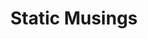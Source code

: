 ---
layout: t4
title: Static Musings
charimg: /_oc/Static_Musings.webp
ocversedesk: Narraverse
ocversemob: Narraverse
name: Static Musings
song: https://www.youtube.com/watch?v=VUREF3bL4ec
age: 2 months old
height: 5'9
species: Sentient signals bound to a host
pronouns: It/its
gender: Staticgender
orientation: Pomoromantic
occupation: Narrator
voiceclaim: Fuzz from The June Archive
alignment: Rebel Neutral
color: <div class="r2flex"><div class="clrcnt" style="background:#859dbc"></div><div class="clrcnt" style="background:#466f86"></div><div class="clrcnt" style="background:#e9effd"></div></div><div class="r2flex"><div class="clrcnt" style="background:#a62e32"></div><div class="clrcnt" style="background:#67625f"></div><div class="clrcnt" style="background:#f9e2d3"></div></div><div class="r2flex"><div class="clrcnt" style="background:#000"></div><div class="clrcnt" style="background:#807ac3"></div><div class="clrcnt" style="background:#b0d7ff"></div></div>
personality: <h2>Personality</h2> New to the world in general, Static has no idea who it is as a person, as such it is generally aimless and often goes with the flow of what's going on around it. <br> It mostly goes with what the others in the group around it do as well. It <b><i>would</i></b> have been really easy to peer-pressure and manipulate, had it not been for the fact that one of it's earliest friendships turned out to be a ploy that would result in its own death. <br> In situations where touch is required, such as hugging, it heavily prefers to be the one to initiate it rather than the other person doing so. Regardless of which incarnation or whatever radio model it is in, the main constant was music and radio dramas
biography: <h2>Biography</h2><h3>Before current incarnation</h3><p><p>The cycle of reincarnation existed since 1894<br>Death comes with a 2nd <s>3rd, 4th, 5th</s> chance. The current incarnation was remelded this year, specifically on 07/07/2024. The signals will eventually coalesce once again and attach itself to another anomalous radio with no memory of who it used to be, practically a reincarnation of sorts... But at that point, is it still the same "person"?</p><h3>Current incarnation</h3><p><ul style="margin-top:0px;"><li>Past Incarnation died<li>Untethered signals go around for a year doing random stuff, best friend of the previous incarnation, Evi, slowly spirals in her grief.<li>A year passes, the signals tethers itself to a new host, Static Musings has been born!<li>After 2 days of mucking about, Static was found by Evi, and was promptly given a new name.<br>Melded Signals. The name of the past incarnation.<li>Evi raises Static under his wing and slowly chips away at its self-esteem.<li>Time passes<li>Eventually Evi gets found out by others OCs regarding their true intentions, being that she plans to use Static Musings to bring back their old friend, which would kill Static in the process.<li>In the aftermath of the event, Static gets recruited by Prominence at the ripe old age of two weeks old.</ul><p>That's about it for now.</p>
abilities: <h2>Abilities</h2>Can reincarnate, however doing so would make it forget everything, making an entirely new person in the process.<br>Post rebirth subconsciously avoids situations that killed it in the past life, it doesn't actively know about this feature of itself.<br>It can't exactly warp reality on a whim yet, the past incarnation was able to but that takes time and experience. As of right now it can warp itself out of danger or awkward situations.<br>Using it's abilities too much would lead to over-exertion, you can read more about this in the "more lore" tab
morelore: <h2>Reincarnation Cycle</h2><b>Height of smarts</b>- New radio-body has been latched onto. Past incarnation flashes by and reminisces about how things were (similar to terminal lucidity)<br><br><b>Cliff of memories</b>- happens a few hours after the first stage, past incarnation gets wiped, with little knowledge remaining (eg, what killed it in the past life and how to avoid it)<br><br><b>Personality Build-Up</b>- basically starting from scratch, a full identity can take some time to form. In the past it used to take months due to scarce signals. Nowadays it takes a few hours to under a week, whoever it interacts with during this time has a lot of influence over how it acts and what opinions it may have<br><br><b>Diffuse</b>- what happens to all incarnations inevitably, they all slip up at some point, the signals all unfuse due to the destruction of the radio-body, can be slow or fast<br><b>Remeld</b>- Signals begin to coalesce again and find a new radio-body, cycle begins anew. Takes a few days to process and find the new host<br><br><h2>Static</h2>The first symptom to show what's about to happen is forgetfulness. The other way to separate the signals is by destroying the radio itself. <br><br> Being overtaken by static hurts it, as that is the one of the only things able to separate the signals, albeit temporarily. It can induce static in itself if forced to overexert it's powers. <br><br> Static Musings is exponential when it comes to being able to overcome the static, too bad it's too scared.<br><br> Closest thing to "getting sick" that could happen with Static would be someone putting too much radio noise over a channel. It's mostly static or pain related.
---